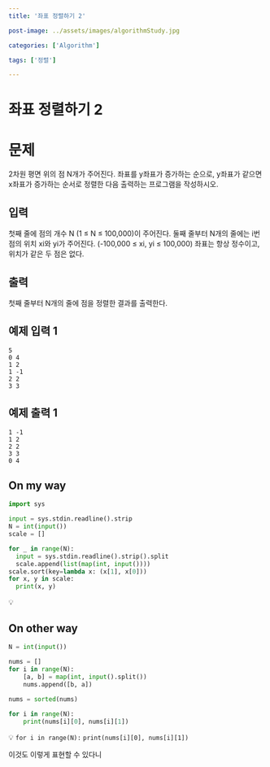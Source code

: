 ```yaml
---
title: '좌표 정렬하기 2'

post-image: ../assets/images/algorithmStudy.jpg

categories: ['Algorithm']

tags: ['정렬']

---
```


# 좌표 정렬하기 2

# 문제

2차원 평면 위의 점 N개가 주어진다. 좌표를 y좌표가 증가하는 순으로, y좌표가 같으면 x좌표가 증가하는 순서로 정렬한 다음 출력하는 프로그램을 작성하시오.

## 입력

첫째 줄에 점의 개수 N (1 ≤ N ≤ 100,000)이 주어진다. 둘째 줄부터 N개의 줄에는 i번점의 위치 xi와 yi가 주어진다. (-100,000 ≤ xi, yi ≤ 100,000) 좌표는 항상 정수이고, 위치가 같은 두 점은 없다.

## 출력

첫째 줄부터 N개의 줄에 점을 정렬한 결과를 출력한다.

## 예제 입력 1

```
5
0 4
1 2
1 -1
2 2
3 3
```

## 예제 출력 1

```
1 -1
1 2
2 2
3 3
0 4
```

## On my way

```python
import sys

input = sys.stdin.readline().strip
N = int(input())
scale = []

for _ in range(N):
  input = sys.stdin.readline().strip().split
  scale.append(list(map(int, input())))
scale.sort(key=lambda x: (x[1], x[0]))
for x, y in scale:
  print(x, y)
```

💡

## On other way

```python
N = int(input())

nums = []
for i in range(N):
    [a, b] = map(int, input().split())
    nums.append([b, a])
    
nums = sorted(nums)

for i in range(N):
    print(nums[i][0], nums[i][1])
```

💡 `for i in range(N):`
    		`print(nums[i][0], nums[i][1])`

이것도 이렇게 표현할 수 있다니